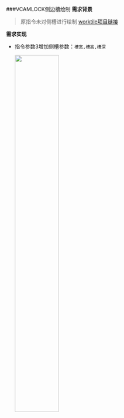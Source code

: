 ###VCAMLOCK侧边槽绘制
**需求背景**
>原指令未对侧槽进行绘制
[worktile项目链接](https://dmsoft.worktile.com/mission/projects/5e377e8ae727c16b0f47a3cf/tasks/5ea8c8baf2c3074b5ade275d)

**需求实现**
- 指令参数3增加侧槽参数：```槽宽,槽高,槽深```

    <img src="images\VCAMLOCK图.png" width="50%" />